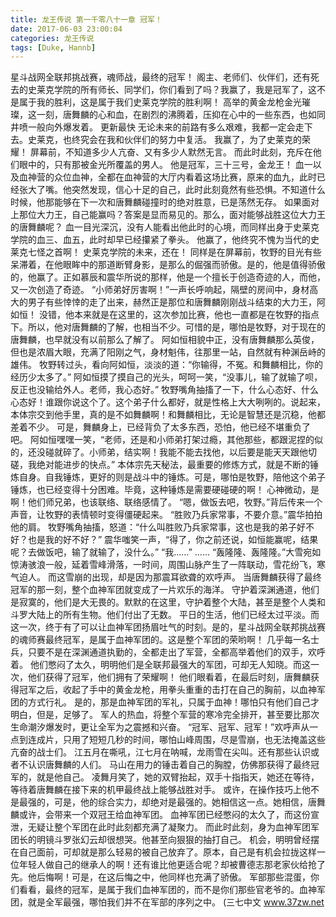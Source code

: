 ```yaml
---
title: 龙王传说 第一千零八十一章 冠军！
date: 2017-06-03 23:00:04
categories: 龙王传说
tags: [Duke, Hannb]
---
```


星斗战网全联邦挑战赛，魂师战，最终的冠军！
阁主、老师们、伙伴们，还有死去的史莱克学院的所有师长、同学们，你们看到了吗？我赢了，我是冠军了，这不是属于我的胜利，这是属于我们史莱克学院的胜利啊！
高举的黄金龙枪金光璀璨，这一刻，唐舞麟的心和血，在剧烈的沸腾着，压抑在心中的一些东西，也如同井喷一般向外爆发着。 更新最快
无论未来的前路有多么艰难，我都一定会走下去。史莱克，也终究会在我和伙伴们的努力中复活。
我赢了，为了史莱克的荣耀！
屏幕前，不知道多少人亢奋、又有多少人默然无言。
而此时此刻，充斥在他们眼中的，只有那被金光所覆盖的男人。
他是冠军，三十三号，金龙王！
血一以及血神营的众位血神，全都在血神营的大厅内看着这场比赛，原来的血九，此时已经张大了嘴。他突然发现，信心十足的自己，此时此刻竟然有些恐惧。不知道什么时候，他那能够在下一次和唐舞麟碰撞时的绝对胜意，已是荡然无存。
如果面对上那位大力王，自己能赢吗？答案是显而易见的。那么，面对能够战胜这位大力王的唐舞麟呢？
血一目光深沉，没有人能看出他此时的心境，而同样出身于史莱克学院的血三、血五，此时却早已经攥紧了拳头。
他赢了，他终究不愧为当代的史莱克七怪之首啊！
史莱克学院的未来，还在！
同样是在屏幕前，牧野的目光有些呆滞着，在他眼眸中的那道断臂身影，是那么的倔强而骄傲。是的，他是值得骄傲的，他赢了。正如慕辰和震华所说的那样，他是一个擅长于创造奇迹的人，而他，又一次创造了奇迹。
“小师弟好厉害啊！”一声长呼响起，隔壁的房间中，身材高大的男子有些悻悻的走了出来，赫然正是那位和唐舞麟刚刚战斗结束的大力王，阿如恒！
没错，他本来就是在这里的，这次参加比赛，他也一直都是在牧野的指点下。所以，他对唐舞麟的了解，也相当不少。可惜的是，哪怕是牧野，对于现在的唐舞麟，也早就没有以前那么了解了。
阿如恒相貌中正，没有唐舞麟那么英俊，但也是浓眉大眼，充满了阳刚之气，身材魁伟，往那里一站，自然就有种渊岳峙的雄伟。
牧野转过头，看向阿如恒，淡淡的道：“你输得，不冤。和舞麟相比，你的经历少太多了。”
阿如恒摸了摸自己的光头，呵呵一笑，“没事儿，输了就输了呗，反正也没输给外人。老师，我心态好。”
牧野嘴角抽搐了一下，什么心态好、什么心态好！谁跟你说这个了。这个弟子什么都好，就是性格上大大咧咧的。说起来，本体宗交到他手里，真的是不如舞麟啊！和舞麟相比，无论是智慧还是沉稳，他都差着不少。
可是，舞麟身上，已经背负了太多东西，恐怕，他已经不堪重负了吧。
阿如恒嘿嘿一笑，“老师，还是和小师弟打架过瘾，其他那些，都跟泥捏的似的，还没碰就碎了。小师弟，结实啊！我能不能去找他，以后要是能天天跟他切磋，我绝对能进步的快点。”
本体宗先天秘法，最重要的修炼方式，就是不断的锤炼自身。自我锤炼，更好的则是战斗中的锤炼。可是，哪怕是牧野，陪他这个弟子锤炼，也已经变得十分困难。毕竟，这种锤炼是需要硬碰硬的啊！
心神微动，是啊！他们师兄弟，也该联络、联络感情了。
“嗯，做饭去吧，牧野。”背后传来一个声音，让牧野的表情顿时变得僵硬起来。
“胜败乃兵家常事，不要介意。”震华拍拍他的肩。
牧野嘴角抽搐，怒道：“什么叫胜败乃兵家常事，这也是我的弟子好不好？也是我的好不好？”
震华嗤笑一声，“得了，你之前还说，如恒能赢呢，结果呢？去做饭吧，输了就输了，没什么。”
“我……”
……
“轰隆隆、轰隆隆。”大雪宛如惊涛骇浪一般，延着雪峰滑落，一时间，周围山脉产生了一阵联动，雪花纷飞，寒气迫人。
而这雪崩的出现，却是因为那震耳欲聋的欢呼声。
当唐舞麟获得了最终冠军的那一刻，整个血神军团就变成了一片欢乐的海洋。
守护着深渊通道，他们是寂寞的，他们是大无畏的。默默的在这里，守护着整个大陆，甚至是整个人类和斗罗大陆上的所有生物。他们付出了无数。
平日的生活，他们已经太过平淡。而这一次，终于有了可以让血神军团扬眉吐气的时刻。是的，星斗战网全联邦挑战赛的魂师赛最终冠军，是属于血神军团的。这是整个军团的荣哟啊！
几乎每一名士兵，只要不是在深渊通道执勤的，全都走出了军营，全都高举着他们的双手，欢呼着。
他们憋闷了太久，明明他们是全联邦最强大的军团，可却无人知晓。而这一次，他们获得了冠军，他们拥有了荣耀啊！
他们眼看着，在最后时刻，唐舞麟获得冠军之后，收起了手中的黄金龙枪，用拳头重重的击打在自己的胸前，以血神军团的方式行礼。
是的，那是血神军团的军礼，只属于血神！哪怕只有他们自己才明白，但是，足够了。
军人的热血，将整个军营的寒冷完全排开，甚至要比那次生命潮汐爆发时，更让全军为之震撼和兴奋。
“冠军、冠军、冠军！”欢呼声从一点到连成片，只用了短短几秒的时间，哪怕山峰周围，尽是雪崩，也无法掩盖这些亢奋的战士们。
江五月在嘶吼，江七月在呐喊，龙雨雪在尖叫。还有那些认识或者不认识唐舞麟的人们。
马山在用力的锤击着自己的胸膛，仿佛那获得了最终冠军的，就是他自己。
凌舞月笑了，她的双臂抬起，双手十指指天，她还在等待，等待着唐舞麟在接下来的机甲最终战上能够战胜对手。
或许，在操作技巧上他不是最强的，可是，他的综合实力，却绝对是最强的。她相信这一点。她相信，唐舞麟或许，会带来一个双冠王给血神军团。
血神军团已经憋闷的太久了，而这份宣泄，无疑让整个军团在此时此刻都充满了凝聚力。
而此时此刻，身为血神军团军团长的明镜斗罗张幻云却很想哭。他甚至向狠狠的抽打自己。
机会，明明曾经摆在自己面前，可却就是那么轻易的被自己放弃了。原本，自己是有机会拉拢这样一位年轻人做自己的继承人的啊！还有谁比他更适合呢？却被曹德志那老家伙给抢了先。他后悔啊！可是，在这后悔之中，他同样也充满了骄傲。
军部那些混蛋，你们看看，最终的冠军，是属于我们血神军团的，而不是你们那些官老爷的。血神军团，就是全军最强，哪怕我们并不在军部的序列之中。
(三七中文 www.37zw.net